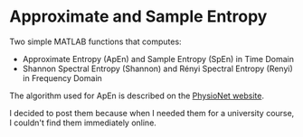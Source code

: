 # Approximate and Sample Entropy

Two simple MATLAB functions that computes:
- Approximate Entropy (ApEn) and Sample Entropy (SpEn) in Time Domain
- Shannon Spectral Entropy (Shannon) and Rényi Spectral Entropy (Renyi) in Frequency Domain

The algorithm used for ApEn is described on the [PhysioNet website](https://archive.physionet.org/physiotools/ApEn/).

I decided to post them because when I needed them for a university course, I couldn't find them immediately online.
